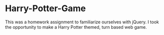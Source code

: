 # Harry-Potter-Game
This was a homework assignment to familiarize ourselves with jQuery. I took the opportunity to make a Harry Potter themed, turn based web game.
